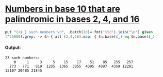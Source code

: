 [1]: https://rosettacode.org/wiki/Numbers_in_base_10_that_are_palindromic_in_bases_2,_4,_and_16

# [Numbers in base 10 that are palindromic in bases 2, 4, and 16][1]

```perl
put "{+$_} such numbers:\n", .batch(10)».fmt('%5d').join("\n") given
(^25000).grep: -> $n { all (2,4,16).map: { $n.base($_) eq $n.base($_).flip } }
```

#### Output:
```
23 such numbers:
    0     1     3     5    15    17    51    85   255   257
  273   771   819  1285  1365  3855  4095  4097  4369 12291
13107 20485 21845
```
